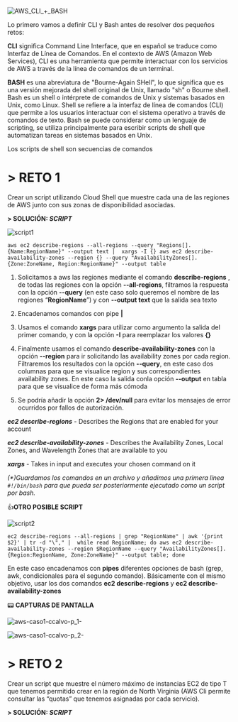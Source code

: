 ![AWS_CLI_+_BASH](https://user-images.githubusercontent.com/126183973/223797292-3622deb1-face-47a9-b925-9b27d986cbaa.png)

Lo primero vamos a definir CLI y Bash antes de resolver dos pequeños retos:

**CLI** significa Command Line Interface, que en español se traduce como Interfaz de Línea de Comandos. En el contexto de AWS (Amazon Web Services), CLI es una herramienta que permite interactuar con los servicios de AWS a través de la línea de comandos de un terminal.

**BASH** es una abreviatura de "Bourne-Again SHell", lo que significa que es una versión mejorada del shell original de Unix, llamado "sh" o Bourne shell.
Bash es un shell o intérprete de comandos de Unix y sistemas basados en Unix, como Linux. Shell se refiere a la interfaz de línea de comandos (CLI) que permite a los usuarios interactuar con el sistema operativo a través de comandos de texto. Bash se puede considerar como un lenguaje de scripting, se utiliza principalmente para escribir scripts de shell que automatizan tareas en sistemas basados en Unix.

Los scripts de shell son secuencias de comandos

# **> RETO 1** 

Crear un script utilizando Cloud Shell que muestre cada una de las regiones de AWS junto con sus zonas de disponibilidad asociadas.

**> SOLUCIÓN: _SCRIPT_**

![script1](https://user-images.githubusercontent.com/126183973/223822385-a8381888-f752-4005-86fc-f6905133b9ab.png)

`aws ec2 describe-regions --all-regions --query "Regions[].{Name:RegionName}" --output text | 
xargs -I {} aws ec2 describe-availability-zones --region {} --query "AvailabilityZones[].{Zone:ZoneName, Region:RegionName}" --output table`

1. Solicitamos a aws las regiones mediante el comando **describe-regions** , de todas las regiones con la opción **--all-regions**, 
filtramos la respuesta con la opción **--query** (en este caso solo queremos el nombre de las regiones “**RegionName**”) y con **--output text** 
que la salida sea texto

2. Encadenamos comandos con pipe **|**

3. Usamos el comando **xargs** para utilizar como argumento la salida del primer comando, y con la opción **-I** para reemplazar los valores **{}**

4. Finalmente usamos el comando **describe-availability-zones** con la opción **--region** para ir solicitando las availability zones por cada region. 
Filtraremos los resultados con la opción **--query**, en este caso dos columnas para que se visualice region y sus correspondientes availability zones. 
En este caso la salida conla opción **--output** en tabla para que se visualice de forma más cómoda

5. Se podría añadir la opción **2> /dev/null** para evitar los mensajes de error ocurridos por fallos de autorización.

**_ec2 describe-regions_** - Describes the Regions that are enabled for your account

**_ec2 describe-availability-zones_** - Describes the Availability Zones, Local Zones, and Wavelength Zones that are available to you 

**_xargs_** - Takes in input and executes your chosen command on it

_(*)Guardamos los comandos en un archivo y añadimos una primera línea `#!/bin/bash` para que pueda ser posteriormente ejecutado como un script por bash._

👍**OTRO POSIBLE SCRIPT**

![script2](https://user-images.githubusercontent.com/126183973/223822893-25792f6b-ddf5-4057-945c-e4043c0aade1.png)

`ec2 describe-regions --all-regions | grep "RegionName" | awk '{print $2}' | tr -d "\"," | 
while read RegionName; do aws ec2 describe-availability-zones --region $RegionName --query
"AvailabilityZones[].{Region:RegionName, Zone:ZoneName}" --output table; done`

En este caso encadenamos con **pipes** diferentes opciones de bash (grep, awk, condicionales para el segundo comando). 
Básicamente con el mismo objetivo, usar los dos comandos **ec2 describe-regions** y **ec2 describe-availability-zones**

:pager: **CAPTURAS DE PANTALLA**

![aws-caso1-ccalvo-p_1-](https://user-images.githubusercontent.com/126183973/223812445-3500bcf0-be39-4e57-8906-9973a000115e.jpg)

![aws-caso1-ccalvo-p_2-](https://user-images.githubusercontent.com/126183973/223812615-5c7e2445-7866-47ea-8e74-18c3265991ba.jpg)

# **> RETO 2** 

Crear un script que muestre el número máximo de instancias EC2 de tipo T que tenemos permitido crear en la región de North Virginia
(AWS Cli permite consultar las “quotas” que tenemos asignadas por cada servicio).

**> SOLUCIÓN: _SCRIPT_**

